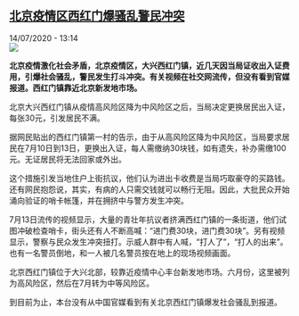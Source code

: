<!--1594727713000-->
[北京疫情区西红门爆骚乱警民冲突](http://www.rfi.fr//cn/%E4%B8%AD%E5%9B%BD/20200714-%E5%8C%97%E4%BA%AC%E7%96%AB%E6%83%85%E5%8C%BA%E8%A5%BF%E7%BA%A2%E9%97%A8%E7%88%86%E9%AA%9A%E4%B9%B1%E8%AD%A6%E6%B0%91%E5%86%B2%E7%AA%81)
------

<div>14/07/2020 - 13:14</div><img src="https://s.rfi.fr/media/display/af735acc-c5c2-11ea-b333-005056a964fe/w:310/p:16x9/IMG_4699.jpg"><p><strong>北京疫情激化社会矛盾，北京疫情区，大兴西红门镇，近几天因当局证收出入证费用，引爆社会骚乱，警民发生打斗冲突。有关视频在社交网流传，但没有看到官媒报道。西红门镇靠近北京新发地市场。</strong></p><div class="t-content__body u-clearfix"><div class="m-interstitial"></div><p>北京大兴西红门镇从疫情高风险区降为中风险区之后，当局决定更换居民出入证，每张30元，引发居民不满。</p><p>据网民贴出的西红门镇第一村的告示，由于从高风险区降为中风险区，当局要求居民在7月10日到13日，更换出入证，每人需缴纳30块钱，如有遗失，补办需缴100元。无证居民将无法回家或外出。</p><p>这个措施引发当地住户上街抗议，他们认为进出卡收费是当局巧取豪夺的买路钱。还有网民抱怨说，其实，有病的人只需交钱就可以畅行无阻。因此，大批民众开始涌向验证的哨卡帐篷，并在拥挤中与警方发生冲突。</p><p>7月13日流传的视频显示，大量的青壮年抗议者挤满西红门镇的一条街道，他们试图冲破检查哨卡，街头还有人不断高喊：“进门费30块，进门费30块”。另有视频显示，警察与民众发生冲突扭打。示威人群中有人喊，“打人了”，“打人的出来”。也有一名警员倒地，和一人被几名警员按在地上的现场视频画面。</p><p>北京西红门镇位于大兴北部，较靠近疫情中心丰台新发地市场。六月份，这里被列为高风险区，然后在7月转为中等风险区。</p><p>到目前为止，本台没有从中国官媒看到有关北京西红门镇爆发社会骚乱到报道。</p><div class="o-self-promo o-self-promo--nl o-self-promo--hidden" data-selfpromo-newsletter></div><div class="o-self-promo o-self-promo--app o-self-promo--hidden" data-selfpromo-app></div></div>
